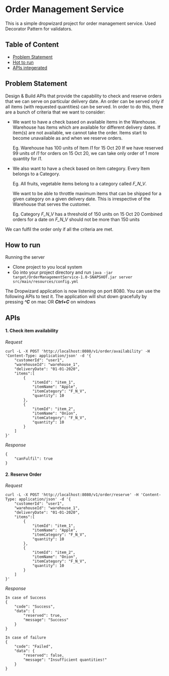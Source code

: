 # Order Management Service

This is a simple dropwizard project for order management service.
Used Decorator Pattern for validators.

## Table of Content
- [Problem Statement](#problem-statement)
- [Hot to run](#how-to-run)
- [APIs integerated](#apis)

## Problem Statement

Design & Build APIs that provide the capability to check and reserve orders that we can serve on particular delivery date.
An order can be served only if all items (with requested quantities) can be served. In order to do this, there are a bunch of criteria that we want to consider:
-  We want to have a check based on available items in the Warehouse. Warehouse has items which are available for different delivery dates. If item(s) are not available, we cannot take the order. Items start to become unavailable as and when we reserve orders.
    
    Eg. Warehouse has 100 units of Item *I1* for 15 Oct 20
    If we have reserved 99 units of *I1* for orders on 15 Oct 20, we can take only order of 1 more quantity for *I1*.
    
-  We also want to have a check based on item category. Every Item belongs to a Category.

    Eg. All fruits, vegetable items belong to a category called *F_N_V*.
    
    We want to be able to throttle maximum items that can be shipped for a given category on a given delivery date.
    This is irrespective of the Warehouse that serves the customer.
    
    Eg. Category *F_N_V* has a threshold of 150 units on 15 Oct 20
    Combined orders for a date on *F_N_V* should not be more than 150 units
    
We can fulfil the order only if all the criteria are met.

## How to run
Running the server
- Clone project to you local system
- Go into your project directory and run ```java -jar target/OrderManagementService-1.0-SNAPSHOT.jar server src/main/resources/config.yml```

The Dropwizard application is now listening on port 8080. You can use the following APIs to test it.
The application will shut down gracefully by pressing ***^C*** on mac OR ***Ctrl+C*** on windows

## APIs
#### 1. Check item availability
  *Request*
  ```
  curl -L -X POST 'http://localhost:8080/v1/order/availability' -H 'Content-Type: application/json' -d '{
      "customerId": "user1",
      "warehouseId": "warehouse_1",
      "deliveryDate": "01-01-2020",
      "items":[
          {
              "itemId": "item_1",
              "itemName": "Apple",
              "itemCategory": "F_N_V",
              "quantity": 10
          },
          {
              "itemId": "item_2",
              "itemName": "Onion",
              "itemCategory": "F_N_V",
              "quantity": 10
          }
      ]
  }'
  ```
  *Response*
  ```
  {
      "canFulfil": true
  }
  ```

#### 2. Reserve Order
  *Request*
  ```
  curl -L -X POST 'http://localhost:8080/v1/order/reserve' -H 'Content-Type: application/json' -d '{
      "customerId": "user1",
      "warehouseId": "warehouse_1",
      "deliveryDate": "01-01-2020",
      "items":[
          {
              "itemId": "item_1",
              "itemName": "Apple",
              "itemCategory": "F_N_V",
              "quantity": 10
          },
          {
              "itemId": "item_2",
              "itemName": "Onion",
              "itemCategory": "F_N_V",
              "quantity": 10
          }
      ]
  }'
  ```
  *Response*
  ```
  In case of Success
  {
      "code": "Success",
      "data": {
          "reserved": true,
          "message": "Success"
      }
  }

  In case of failure
  {
      "code": "Failed",
      "data": {
          "reserved": false,
          "message": "Insufficient quantities!"
      }
  }
  ```
